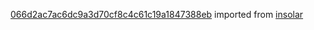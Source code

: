 [066d2ac7ac6dc9a3d70cf8c4c61c19a1847388eb](https://github.com/insolar/insolar/commit/066d2ac7ac6dc9a3d70cf8c4c61c19a1847388eb) imported from [insolar](https://github.com/insolar/insolar)
